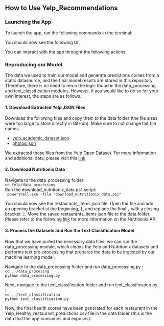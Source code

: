 ## How to Use Yelp_Recommendations

### Launching the App

To launch the app, run the following commands in the terminal:


You should now see the following UI:


You can interact with the app throught the following actions:


### Reproducing our Model

The data we used to train our model and generate predictions comes from a static datasource, and the final model results are stored in this repository. Therefore, there is no need to rerun the logic found in the data_processing and text_classification modules. However, if you would like to do so for your own interest, the steps are as follows.

#### 1. Download Extracted Yelp JSON Files

Download the following files and copy them to the data folder (the file sizes were too large to store directly in GitHub). Make sure to not change the file names.
* [yelp_academic_dataset.json](https://drive.google.com/file/d/1yKgjuFgYcLCfU2guLJjzCNnAVSnD_D5s/view?usp=sharing)
* [photos.json](https://drive.google.com/file/d/1iei3dhkCGLLgra_Eq1OqQX2DW2dFfQa7/view?usp=sharing)

We extracted these files from the Yelp Open Dataset. For more information and additional data, please visit this [link](https://www.yelp.com/dataset).

#### 2. Download Nutritionix Data

Navigate to the data_processing folder:   
```cd Yelp/data_processing```  
Run the download_nutritionix_data.ps1 script:  
``` powershell.exe -file "download_nutritionix_data.ps1"```

You should now see the restaurants_items.json file. Open the file and add an opening bracket at the beginning, ```[```, and replace the final ```,``` with a closing bracket, ```]```. Move the saved restaurants_items.json file to the data folder.  
Please refer to the following [link](https://www.nutritionix.com/business/api) for more information on the Nutritionix API.

#### 3. Process the Datasets and Run the Text Classification Model

Now that we have pulled the necessary data files, we can run the data_processing module, which cleans the Yelp and Nutritonix datasets and performs text pre-processing that prepares the data to be ingested by our machine learning model. 

Navigate to the data_processing folder and run data_processing.py :   
```cd ../data_procesing```  
```python data_processing.py```

Next, navigate to the text_classification folder and run text_classification.py :  
```cd ../text_classification```  
```python text_classification.py```

Now, the final health scores have been generated for each restaurant in the Yelp_Healthy_restaurant_predictions.csv file in the data folder (this is the data that the app consumes and exposes).

